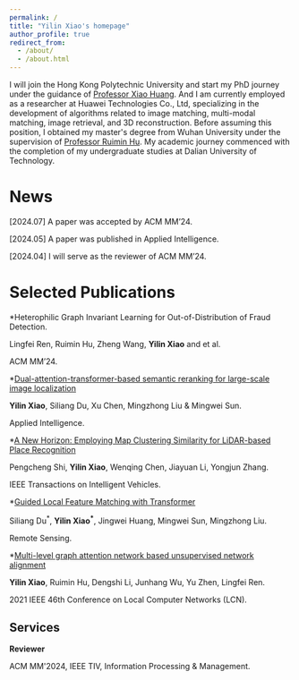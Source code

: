 ```yaml
---
permalink: /
title: "Yilin Xiao's homepage"
author_profile: true
redirect_from: 
  - /about/
  - /about.html
---
```


I will join the Hong Kong Polytechnic University and start my PhD journey under the guidance of [Professor Xiao Huang](https://www4.comp.polyu.edu.hk/~xiaohuang/). And I am currently employed as a researcher at Huawei Technologies Co., Ltd, specializing in the development of algorithms related to image matching, multi-modal matching, image retrieval, and 3D reconstruction. Before assuming this position, I obtained my master's degree from Wuhan University under the supervision of [Professor Ruimin Hu](https://scholar.google.com/citations?user=c9ZfhU0AAAAJ&hl=zh-CN&oi=ao). My academic journey commenced with the completion of my undergraduate studies at Dalian University of Technology.

News
======
[2024.07] A paper was accepted by ACM MM’24.

[2024.05] A paper was published in Applied Intelligence.

[2024.04] I will serve as the reviewer of ACM MM’24.

Selected Publications
======
*Heterophilic Graph Invariant Learning for Out-of-Distribution of Fraud Detection.

Lingfei Ren, Ruimin Hu, Zheng Wang, **Yilin Xiao** and et al. 

ACM MM’24.


*[Dual-attention-transformer-based semantic reranking for large-scale image localization](https://link.springer.com/article/10.1007/s10489-024-05539-2)

**Yilin Xiao**, Siliang Du, Xu Chen, Mingzhong Liu & Mingwei Sun. 

Applied Intelligence.

*[A New Horizon: Employing Map Clustering Similarity for LiDAR-based Place Recognition](https://ieeexplore.ieee.org/document/10416737)

Pengcheng Shi, **Yilin Xiao**, Wenqing Chen, Jiayuan Li, Yongjun Zhang. 

IEEE Transactions on Intelligent Vehicles.

*[Guided Local Feature Matching with Transformer](https://www.mdpi.com/2072-4292/15/16/3989)

Siliang Du<sup>\*</sup>, __Yilin Xiao<sup>\*</sup>__, Jingwei Huang, Mingwei Sun, Mingzhong Liu. 

Remote Sensing.

*[Multi-level graph attention network based unsupervised network alignment](https://ieeexplore.ieee.org/document/9524999)

**Yilin Xiao**, Ruimin Hu, Dengshi Li, Junhang Wu, Yu Zhen, Lingfei Ren. 

2021 IEEE 46th Conference on Local Computer Networks (LCN).


Services
------
**Reviewer**

ACM MM'2024, IEEE TIV, Information Processing & Management.

